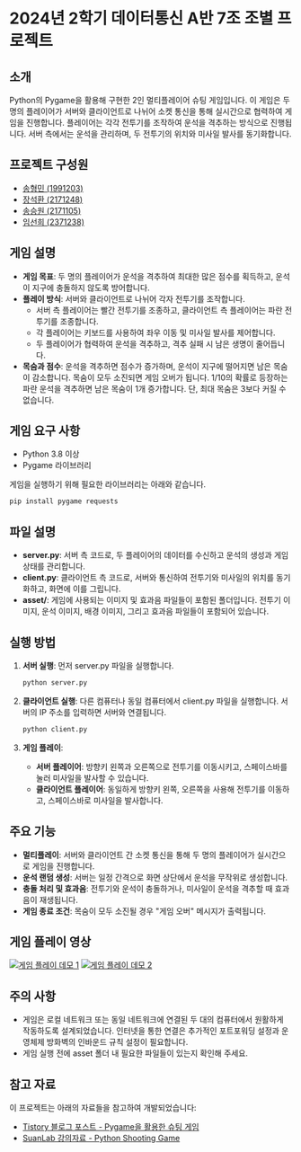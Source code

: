 # 2024년 2학기 데이터통신 A반 7조 조별 프로젝트

## 소개

Python의 Pygame을 활용해 구현한 2인 멀티플레이어 슈팅 게임입니다. 이 게임은 두 명의 플레이어가 서버와 클라이언트로 나뉘어 소켓 통신을 통해 실시간으로 협력하여 게임을 진행합니다. 플레이어는 각각 전투기를 조작하여 운석을 격추하는 방식으로 진행됩니다. 서버 측에서는 운석을 관리하며, 두 전투기의 위치와 미사일 발사를 동기화합니다.

## 프로젝트 구성원

- [송형민 (1991203)](https://github.com/songhm7)
- [장석환 (2171248)](https://github.com/jsh12)
- [송승원 (2171105)](https://github.com/songwin1)
- [임선희 (2371238)](https://github.com/seonH04)

## 게임 설명

- **게임 목표**: 두 명의 플레이어가 운석을 격추하여 최대한 많은 점수를 획득하고, 운석이 지구에 충돌하지 않도록 방어합니다.
- **플레이 방식**: 서버와 클라이언트로 나뉘어 각자 전투기를 조작합니다.
  - 서버 측 플레이어는 빨간 전투기를 조종하고, 클라이언트 측 플레이어는 파란 전투기를 조종합니다.
  - 각 플레이어는 키보드를 사용하여 좌우 이동 및 미사일 발사를 제어합니다.
  - 두 플레이어가 협력하여 운석을 격추하고, 격추 실패 시 남은 생명이 줄어듭니다.
- **목숨과 점수**: 운석을 격추하면 점수가 증가하며, 운석이 지구에 떨어지면 남은 목숨이 감소합니다. 목숨이 모두 소진되면 게임 오버가 됩니다. 1/10의 확률로 등장하는 파란 운석을 격추하면 남은 목숨이 1개 증가합니다. 단, 최대 목숨은 3보다 커질 수 없습니다.

## 게임 요구 사항

- Python 3.8 이상
- Pygame 라이브러리

게임을 실행하기 위해 필요한 라이브러리는 아래와 같습니다.

```sh
pip install pygame requests
```

## 파일 설명

- **server.py**: 서버 측 코드로, 두 플레이어의 데이터를 수신하고 운석의 생성과 게임 상태를 관리합니다.
- **client.py**: 클라이언트 측 코드로, 서버와 통신하여 전투기와 미사일의 위치를 동기화하고, 화면에 이를 그립니다.
- **asset/**: 게임에 사용되는 이미지 및 효과음 파일들이 포함된 폴더입니다. 전투기 이미지, 운석 이미지, 배경 이미지, 그리고 효과음 파일들이 포함되어 있습니다.

## 실행 방법

1. **서버 실행**: 먼저 server.py 파일을 실행합니다.

    ```sh
    python server.py
    ```

2. **클라이언트 실행**: 다른 컴퓨터나 동일 컴퓨터에서 client.py 파일을 실행합니다. 서버의 IP 주소를 입력하면 서버와 연결됩니다.

    ```sh
    python client.py
    ```

3. **게임 플레이**:
   - **서버 플레이어**: 방향키 왼쪽과 오른쪽으로 전투기를 이동시키고, 스페이스바를 눌러 미사일을 발사할 수 있습니다.
   - **클라이언트 플레이어**: 동일하게 방향키 왼쪽, 오른쪽을 사용해 전투기를 이동하고, 스페이스바로 미사일을 발사합니다.

## 주요 기능

- **멀티플레이**: 서버와 클라이언트 간 소켓 통신을 통해 두 명의 플레이어가 실시간으로 게임을 진행합니다.
- **운석 랜덤 생성**: 서버는 일정 간격으로 화면 상단에서 운석을 무작위로 생성합니다.
- **충돌 처리 및 효과음**: 전투기와 운석이 충돌하거나, 미사일이 운석을 격추할 때 효과음이 재생됩니다.
- **게임 종료 조건**: 목숨이 모두 소진될 경우 "게임 오버" 메시지가 출력됩니다.

## 게임 플레이 영상

[![게임 플레이 데모 1](http://img.youtube.com/vi/x4lFUHOPr8Q/0.jpg)](https://youtu.be/x4lFUHOPr8Q)
[![게임 플레이 데모 2](http://img.youtube.com/vi/Qxp8PMwFfR4/0.jpg)](https://youtu.be/Qxp8PMwFfR4)

## 주의 사항

- 게임은 로컬 네트워크 또는 동일 네트워크에 연결된 두 대의 컴퓨터에서 원활하게 작동하도록 설계되었습니다. 인터넷을 통한 연결은 추가적인 포트포워딩 설정과 운영체제 방화벽의 인바운드 규칙 설정이 필요합니다.
- 게임 실행 전에 asset 폴더 내 필요한 파일들이 있는지 확인해 주세요.

## 참고 자료

이 프로젝트는 아래의 자료들을 참고하여 개발되었습니다:

- [Tistory 블로그 포스트 - Pygame을 활용한 슈팅 게임](https://mawile.tistory.com/64)
- [SuanLab 강의자료 - Python Shooting Game](http://suanlab.com/assets/slectures/python/PyShooting.pdf)

